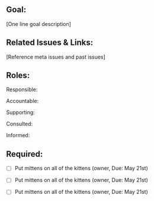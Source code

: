 ## Goal:
[One line goal description]

## Related Issues & Links:
[Reference meta issues and past issues]

## Roles:

Responsible:

Accountable:

Supporting:

Consulted:

Informed:

## Required:
- [ ] Put mittens on all of the kittens (owner, Due: May 21st)
- [ ] Put mittens on all of the kittens (owner, Due: May 21st)
- [ ] Put mittens on all of the kittens (owner, Due: May 21st)

